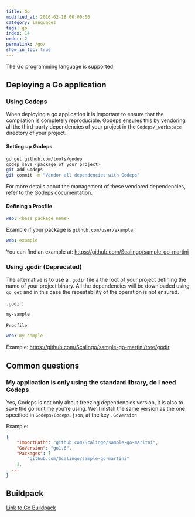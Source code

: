 ```yaml
---
title: Go
modified_at: 2016-02-18 00:00:00
category: languages
tags: go
index: 14
order: 2
permalink: /go/
show_in_toc: true
---
```


The Go programming language is supported.

## Deploying a Go application

### Using Godeps

When deploying a go application it is important to ensure that the
compilation is completely reproducible.  Godeps ensures this by vendoring
all the third-party dependencies of your project in the `Godeps/_workspace`
directory of your project.

#### Setting up Godeps

```bash
go get github.com/tools/godep
godep save <package of your project>
git add Godeps
git commit -m "Vendor all dependencies with Godeps"
```

For more details about the management of these vendored dependencies,
refer to [the Godeps documentation](https://github.com/tools/godep).

#### Defining a Procfile

```yaml
web: <base package name>
```

Example if your package is `github.com/user/example`:

```yaml
web: example
```

You can find an example at: https://github.com/Scalingo/sample-go-martini

### Using .godir (Deprecated)

The alternative is to use a `.godir` file a the root of your project
defining the name of your project binary. All the dependencies will be
downloaded using `go get` and in this case the repeatability of the
operation is not ensured.

`.godir`:

```text
my-sample
```

`Procfile`:

```yaml
web: my-sample
```

Example: https://github.com/Scalingo/sample-go-martini/tree/godir

## Common questions

### My application is only using the standard library, do I need Godeps

Yes, Godeps is not only about freezing dependencies version, it is also to save the go runtime you're using. We'll install the same version as the one specified in `Godeps/Godeps.json`, at the key `.GoVersion`

Example:

```json
{
	"ImportPath": "github.com/Scalingo/sample-go-maritni",
	"GoVersion": "go1.6",
	"Packages": [
		"github.com/Scalingo/sample-go-martini"
	],
  ...
}
```

## Buildpack

[Link to Go Buildpack](https://github.com/Scalingo/go-buildpack)
